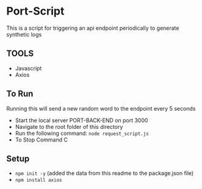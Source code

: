 # Port-Script
This is a script for triggering an api endpoint periodically to generate synthetic logs

## TOOLS
- Javascript
- Axios

## To Run
Running this will send a new random word to the endpoint every 5 seconds
- Start the local server PORT-BACK-END on port 3000
- Navigate to the root folder of this directory
- Run the following command:
    `node request_script.js`
- To Stop
    Command C

## Setup
- `npm init -y` (added the data from this readme to the package.json file)
- `npm install axios`
